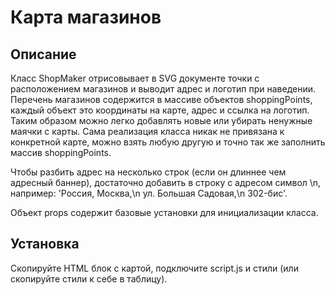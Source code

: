 # Карта магазинов

## Описание
Класс ShopMaker отрисовывает в SVG документе точки с расположением магазинов и выводит адрес и логотип при наведении.
Перечень магазинов содержится в массиве объектов shoppingPoints, каждый объект это координаты на карте, адрес и ссылка на логотип. Таким образом можно легко добавлять новые или убирать ненужные маячки с карты. Сама реализация класса никак не привязана к конкретной карте, можно взять любую другую и точно так же заполнить массив shoppingPoints. 

Чтобы разбить адрес на несколько строк (если он длиннее чем адресный баннер), достаточно добавить в строку с адресом символ \n, например: 'Россия, Москва,\n ул. Большая Садовая,\n 302-бис'.

Объект props содержит базовые установки для инициализации класса.

## Установка
Скопируйте HTML блок с картой, подключите script.js и стили (или скопируйте стили к себе в таблицу).
